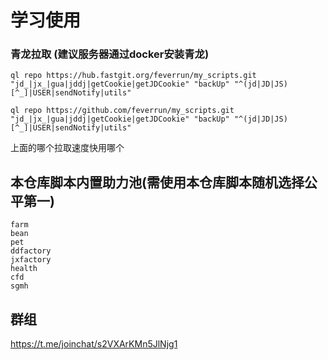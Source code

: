 # 学习使用
### 青龙拉取  (建议服务器通过docker安装青龙)
```
ql repo https://hub.fastgit.org/feverrun/my_scripts.git "jd_|jx_|gua|jddj|getCookie|getJDCookie" "backUp" "^(jd|JD|JS)[^_]|USER|sendNotify|utils"
```

```
ql repo https://github.com/feverrun/my_scripts.git "jd_|jx_|gua|jddj|getCookie|getJDCookie" "backUp" "^(jd|JD|JS)[^_]|USER|sendNotify|utils"
```
上面的哪个拉取速度快用哪个


## 本仓库脚本内置助力池(需使用本仓库脚本随机选择公平第一)
```
farm
bean
pet
ddfactory
jxfactory
health
cfd
sgmh
```
## 群组
https://t.me/joinchat/s2VXArKMn5JlNjg1


